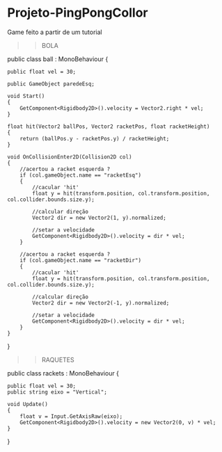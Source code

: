 # Projeto-PingPongCollor
Game feito a partir de um tutorial

>>BOLA

public class ball : MonoBehaviour
{

    public float vel = 30;

    public GameObject paredeEsq;

    void Start()
    {
        GetComponent<Rigidbody2D>().velocity = Vector2.right * vel;
    }

    float hit(Vector2 ballPos, Vector2 racketPos, float racketHeight)
    {
        return (ballPos.y - racketPos.y) / racketHeight;
    }

    void OnCollisionEnter2D(Collision2D col)
    {
        //acertou a racket esquerda ?
        if (col.gameObject.name == "racketEsq")
        {
            //cacular 'hit'
            float y = hit(transform.position, col.transform.position, col.collider.bounds.size.y);

            //calcular direção 
            Vector2 dir = new Vector2(1, y).normalized;

            //setar a velocidade
            GetComponent<Rigidbody2D>().velocity = dir * vel;
        }

        //acertou a racket esquerda ?
        if (col.gameObject.name == "racketDir")
        {
            //cacular 'hit'
            float y = hit(transform.position, col.transform.position, col.collider.bounds.size.y);

            //calcular direção 
            Vector2 dir = new Vector2(-1, y).normalized;

            //setar a velocidade
            GetComponent<Rigidbody2D>().velocity = dir * vel;
        }
    }
}

>>RAQUETES

public class rackets : MonoBehaviour {
   
    public float vel = 30;
    public string eixo = "Vertical";

    void Update()
    {
        float v = Input.GetAxisRaw(eixo);
        GetComponent<Rigidbody2D>().velocity = new Vector2(0, v) * vel;
    }
}
